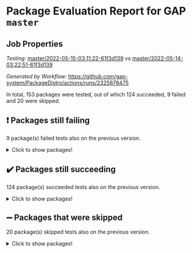 # Package Evaluation Report for GAP `master`

## Job Properties

*Testing:* [master/2022-05-15-03:11:22-61f3d139](https://github.com/gap-system/PackageDistro/blob/data/reports/master/2022-05-15-03:11:22-61f3d139) vs [master/2022-05-14-03:22:51-61f3d139](https://github.com/gap-system/PackageDistro/blob/data/reports/master/2022-05-14-03:22:51-61f3d139)

*Generated by Workflow:* https://github.com/gap-system/PackageDistro/actions/runs/2325878475

In total, 153 packages were tested, out of which 124 succeeded, 9 failed and 20 were skipped.

## :exclamation: Packages still failing

9 package(s) failed tests also on the previous version.
<details><summary>Click to show packages!</summary>

- fining 1.4.1 [(failure)](https://github.com/gap-system/PackageDistro/runs/6438373515?check_suite_focus=true)
- francy 1.2.4 [(failure)](https://github.com/gap-system/PackageDistro/runs/6438373612?check_suite_focus=true)
- hap 1.39 [(failure)](https://github.com/gap-system/PackageDistro/runs/6438373802?check_suite_focus=true)
- normalizinterface 1.3.2 [(failure)](https://github.com/gap-system/PackageDistro/runs/6438374492?check_suite_focus=true)
- packagemanager 1.2 [(failure)](https://github.com/gap-system/PackageDistro/runs/6438374623?check_suite_focus=true)
- rcwa 4.6.4 [(failure)](https://github.com/gap-system/PackageDistro/runs/6438374890?check_suite_focus=true)
- recog 1.3.2 [(failure)](https://github.com/gap-system/PackageDistro/runs/6438374952?check_suite_focus=true)
- semigroups 4.0.0 [(failure)](https://github.com/gap-system/PackageDistro/runs/6438375105?check_suite_focus=true)
- ugaly 4.0.2 [(failure)](https://github.com/gap-system/PackageDistro/runs/6438375425?check_suite_focus=true)
</details>

## :heavy_check_mark: Packages still succeeding

124 package(s) succeeded tests also on the previous version.
<details><summary>Click to show packages!</summary>

- ace 5.4 [(success)](https://github.com/gap-system/PackageDistro/runs/6438372512?check_suite_focus=true)
- aclib 1.3.2 [(success)](https://github.com/gap-system/PackageDistro/runs/6438372547?check_suite_focus=true)
- agt 0.2 [(success)](https://github.com/gap-system/PackageDistro/runs/6438372576?check_suite_focus=true)
- alnuth 3.2.1 [(success)](https://github.com/gap-system/PackageDistro/runs/6438372593?check_suite_focus=true)
- anupq 3.2.6 [(success)](https://github.com/gap-system/PackageDistro/runs/6438372616?check_suite_focus=true)
- atlasrep 2.1.2 [(success)](https://github.com/gap-system/PackageDistro/runs/6438372634?check_suite_focus=true)
- autodoc 2022.03.10 [(success)](https://github.com/gap-system/PackageDistro/runs/6438372654?check_suite_focus=true)
- automata 1.15 [(success)](https://github.com/gap-system/PackageDistro/runs/6438372680?check_suite_focus=true)
- automgrp 1.3.2 [(success)](https://github.com/gap-system/PackageDistro/runs/6438372699?check_suite_focus=true)
- autpgrp 1.10.2 [(success)](https://github.com/gap-system/PackageDistro/runs/6438372716?check_suite_focus=true)
- cap 2022.05-02 [(success)](https://github.com/gap-system/PackageDistro/runs/6438372733?check_suite_focus=true)
- caratinterface 2.3.3 [(success)](https://github.com/gap-system/PackageDistro/runs/6438372756?check_suite_focus=true)
- cddinterface 2020.06.24 [(success)](https://github.com/gap-system/PackageDistro/runs/6438372779?check_suite_focus=true)
- circle 1.6.5 [(success)](https://github.com/gap-system/PackageDistro/runs/6438372800?check_suite_focus=true)
- classicpres 1.22 [(success)](https://github.com/gap-system/PackageDistro/runs/6438372822?check_suite_focus=true)
- cohomolo 1.6.10 [(success)](https://github.com/gap-system/PackageDistro/runs/6438372853?check_suite_focus=true)
- congruence 1.2.4 [(success)](https://github.com/gap-system/PackageDistro/runs/6438372895?check_suite_focus=true)
- corelg 1.56 [(success)](https://github.com/gap-system/PackageDistro/runs/6438372918?check_suite_focus=true)
- crime 1.6 [(success)](https://github.com/gap-system/PackageDistro/runs/6438372970?check_suite_focus=true)
- crisp 1.4.5 [(success)](https://github.com/gap-system/PackageDistro/runs/6438373015?check_suite_focus=true)
- crypting 0.10 [(success)](https://github.com/gap-system/PackageDistro/runs/6438373053?check_suite_focus=true)
- cryst 4.1.24 [(success)](https://github.com/gap-system/PackageDistro/runs/6438373089?check_suite_focus=true)
- crystcat 1.1.9 [(success)](https://github.com/gap-system/PackageDistro/runs/6438373121?check_suite_focus=true)
- ctbllib 1.3.4 [(success)](https://github.com/gap-system/PackageDistro/runs/6438373156?check_suite_focus=true)
- cubefree 1.19 [(success)](https://github.com/gap-system/PackageDistro/runs/6438373183?check_suite_focus=true)
- curlinterface 2.2.2 [(success)](https://github.com/gap-system/PackageDistro/runs/6438373215?check_suite_focus=true)
- cvec 2.7.5 [(success)](https://github.com/gap-system/PackageDistro/runs/6438373241?check_suite_focus=true)
- datastructures 0.2.7 [(success)](https://github.com/gap-system/PackageDistro/runs/6438373267?check_suite_focus=true)
- deepthought 1.0.5 [(success)](https://github.com/gap-system/PackageDistro/runs/6438373289?check_suite_focus=true)
- design 1.7 [(success)](https://github.com/gap-system/PackageDistro/runs/6438373315?check_suite_focus=true)
- difsets 2.3.1 [(success)](https://github.com/gap-system/PackageDistro/runs/6438373336?check_suite_focus=true)
- digraphs 1.5.2 [(success)](https://github.com/gap-system/PackageDistro/runs/6438373355?check_suite_focus=true)
- edim 1.3.5 [(success)](https://github.com/gap-system/PackageDistro/runs/6438373382?check_suite_focus=true)
- example 4.3.1 [(success)](https://github.com/gap-system/PackageDistro/runs/6438373411?check_suite_focus=true)
- factint 1.6.3 [(success)](https://github.com/gap-system/PackageDistro/runs/6438373435?check_suite_focus=true)
- ferret 1.0.7 [(success)](https://github.com/gap-system/PackageDistro/runs/6438373481?check_suite_focus=true)
- fga 1.4.0 [(success)](https://github.com/gap-system/PackageDistro/runs/6438373497?check_suite_focus=true)
- float 1.0.3 [(success)](https://github.com/gap-system/PackageDistro/runs/6438373528?check_suite_focus=true)
- format 1.4.3 [(success)](https://github.com/gap-system/PackageDistro/runs/6438373547?check_suite_focus=true)
- forms 1.2.7 [(success)](https://github.com/gap-system/PackageDistro/runs/6438373557?check_suite_focus=true)
- fplsa 1.2.5 [(success)](https://github.com/gap-system/PackageDistro/runs/6438373578?check_suite_focus=true)
- fr 2.4.8 [(success)](https://github.com/gap-system/PackageDistro/runs/6438373593?check_suite_focus=true)
- fwtree 1.3 [(success)](https://github.com/gap-system/PackageDistro/runs/6438373638?check_suite_focus=true)
- gbnp 1.0.5 [(success)](https://github.com/gap-system/PackageDistro/runs/6438373657?check_suite_focus=true)
- generalizedmorphismsforcap 2022.05-01 [(success)](https://github.com/gap-system/PackageDistro/runs/6438373674?check_suite_focus=true)
- genss 1.6.6 [(success)](https://github.com/gap-system/PackageDistro/runs/6438373687?check_suite_focus=true)
- gradedringforhomalg 2022.03-01 [(success)](https://github.com/gap-system/PackageDistro/runs/6438373712?check_suite_focus=true)
- grape 4.8.5 [(success)](https://github.com/gap-system/PackageDistro/runs/6438373726?check_suite_focus=true)
- groupoids 1.69 [(success)](https://github.com/gap-system/PackageDistro/runs/6438373747?check_suite_focus=true)
- grpconst 2.6.2 [(success)](https://github.com/gap-system/PackageDistro/runs/6438373769?check_suite_focus=true)
- guarana 0.96.3 [(success)](https://github.com/gap-system/PackageDistro/runs/6438373782?check_suite_focus=true)
- guava 3.16 [(success)](https://github.com/gap-system/PackageDistro/runs/6438373795?check_suite_focus=true)
- hapcryst 0.1.14 [(success)](https://github.com/gap-system/PackageDistro/runs/6438373815?check_suite_focus=true)
- hecke 1.5.3 [(success)](https://github.com/gap-system/PackageDistro/runs/6438373834?check_suite_focus=true)
- help 3.5 [(success)](https://github.com/gap-system/PackageDistro/runs/6438373859?check_suite_focus=true)
- idrel 2.43 [(success)](https://github.com/gap-system/PackageDistro/runs/6438373877?check_suite_focus=true)
- images 1.3.1 [(success)](https://github.com/gap-system/PackageDistro/runs/6438373899?check_suite_focus=true)
- intpic 0.2.4 [(success)](https://github.com/gap-system/PackageDistro/runs/6438373925?check_suite_focus=true)
- io 4.7.2 [(success)](https://github.com/gap-system/PackageDistro/runs/6438373951?check_suite_focus=true)
- irredsol 1.4.3 [(success)](https://github.com/gap-system/PackageDistro/runs/6438373967?check_suite_focus=true)
- json 2.1.0 [(success)](https://github.com/gap-system/PackageDistro/runs/6438373996?check_suite_focus=true)
- jupyterkernel 1.4.1 [(success)](https://github.com/gap-system/PackageDistro/runs/6438374018?check_suite_focus=true)
- jupyterviz 1.5.1 [(success)](https://github.com/gap-system/PackageDistro/runs/6438374035?check_suite_focus=true)
- kan 1.34 [(success)](https://github.com/gap-system/PackageDistro/runs/6438374049?check_suite_focus=true)
- kbmag 1.5.9 [(success)](https://github.com/gap-system/PackageDistro/runs/6438374080?check_suite_focus=true)
- laguna 3.9.5 [(success)](https://github.com/gap-system/PackageDistro/runs/6438374095?check_suite_focus=true)
- liealgdb 2.2.1 [(success)](https://github.com/gap-system/PackageDistro/runs/6438374119?check_suite_focus=true)
- liepring 2.6 [(success)](https://github.com/gap-system/PackageDistro/runs/6438374140?check_suite_focus=true)
- liering 2.4.2 [(success)](https://github.com/gap-system/PackageDistro/runs/6438374172?check_suite_focus=true)
- linearalgebraforcap 2022.05-02 [(success)](https://github.com/gap-system/PackageDistro/runs/6438374197?check_suite_focus=true)
- loops 3.4.1 [(success)](https://github.com/gap-system/PackageDistro/runs/6438374214?check_suite_focus=true)
- lpres 1.0.3 [(success)](https://github.com/gap-system/PackageDistro/runs/6438374231?check_suite_focus=true)
- majoranaalgebras 1.4 [(success)](https://github.com/gap-system/PackageDistro/runs/6438374255?check_suite_focus=true)
- mapclass 1.4.5 [(success)](https://github.com/gap-system/PackageDistro/runs/6438374288?check_suite_focus=true)
- matgrp 0.64 [(success)](https://github.com/gap-system/PackageDistro/runs/6438374314?check_suite_focus=true)
- modisom 2.5.2 [(success)](https://github.com/gap-system/PackageDistro/runs/6438374340?check_suite_focus=true)
- modulepresentationsforcap 2022.05-01 [(success)](https://github.com/gap-system/PackageDistro/runs/6438374366?check_suite_focus=true)
- monoidalcategories 2022.05-02 [(success)](https://github.com/gap-system/PackageDistro/runs/6438374390?check_suite_focus=true)
- nconvex 2020.11-04 [(success)](https://github.com/gap-system/PackageDistro/runs/6438374413?check_suite_focus=true)
- nilmat 1.4.1 [(success)](https://github.com/gap-system/PackageDistro/runs/6438374434?check_suite_focus=true)
- nock 1.5 [(success)](https://github.com/gap-system/PackageDistro/runs/6438374457?check_suite_focus=true)
- nq 2.5.8 [(success)](https://github.com/gap-system/PackageDistro/runs/6438374525?check_suite_focus=true)
- numericalsgps 1.3.0 [(success)](https://github.com/gap-system/PackageDistro/runs/6438374547?check_suite_focus=true)
- openmath 11.5.1 [(success)](https://github.com/gap-system/PackageDistro/runs/6438374564?check_suite_focus=true)
- orb 4.8.4 [(success)](https://github.com/gap-system/PackageDistro/runs/6438374592?check_suite_focus=true)
- patternclass 2.4.2 [(success)](https://github.com/gap-system/PackageDistro/runs/6438374642?check_suite_focus=true)
- permut 2.0.4 [(success)](https://github.com/gap-system/PackageDistro/runs/6438374662?check_suite_focus=true)
- polenta 1.3.10 [(success)](https://github.com/gap-system/PackageDistro/runs/6438374684?check_suite_focus=true)
- polymaking 0.8.6 [(success)](https://github.com/gap-system/PackageDistro/runs/6438374710?check_suite_focus=true)
- primgrp 3.4.2 [(success)](https://github.com/gap-system/PackageDistro/runs/6438374742?check_suite_focus=true)
- profiling 2.5.0 [(success)](https://github.com/gap-system/PackageDistro/runs/6438374764?check_suite_focus=true)
- qpa 1.33 [(success)](https://github.com/gap-system/PackageDistro/runs/6438374790?check_suite_focus=true)
- quagroup 1.8.3 [(success)](https://github.com/gap-system/PackageDistro/runs/6438374835?check_suite_focus=true)
- radiroot 2.9 [(success)](https://github.com/gap-system/PackageDistro/runs/6438374860?check_suite_focus=true)
- rds 1.8 [(success)](https://github.com/gap-system/PackageDistro/runs/6438374922?check_suite_focus=true)
- repndecomp 1.2.1 [(success)](https://github.com/gap-system/PackageDistro/runs/6438374995?check_suite_focus=true)
- repsn 3.1.0 [(success)](https://github.com/gap-system/PackageDistro/runs/6438375023?check_suite_focus=true)
- resclasses 4.7.2 [(success)](https://github.com/gap-system/PackageDistro/runs/6438375046?check_suite_focus=true)
- scscp 2.3.1 [(success)](https://github.com/gap-system/PackageDistro/runs/6438375074?check_suite_focus=true)
- sglppow 2.2 [(success)](https://github.com/gap-system/PackageDistro/runs/6438375133?check_suite_focus=true)
- sgpviz 0.999.5 [(success)](https://github.com/gap-system/PackageDistro/runs/6438375156?check_suite_focus=true)
- simpcomp 2.1.14 [(success)](https://github.com/gap-system/PackageDistro/runs/6438375178?check_suite_focus=true)
- singular 2020.12.18 [(success)](https://github.com/gap-system/PackageDistro/runs/6438375198?check_suite_focus=true)
- sla 1.5.3 [(success)](https://github.com/gap-system/PackageDistro/runs/6438375220?check_suite_focus=true)
- smallgrp 1.5 [(success)](https://github.com/gap-system/PackageDistro/runs/6438375249?check_suite_focus=true)
- smallsemi 0.6.13 [(success)](https://github.com/gap-system/PackageDistro/runs/6438375275?check_suite_focus=true)
- sonata 2.9.4 [(success)](https://github.com/gap-system/PackageDistro/runs/6438375298?check_suite_focus=true)
- sophus 1.25 [(success)](https://github.com/gap-system/PackageDistro/runs/6438375335?check_suite_focus=true)
- spinsym 1.5.2 [(success)](https://github.com/gap-system/PackageDistro/runs/6438375348?check_suite_focus=true)
- symbcompcc 1.3.2 [(success)](https://github.com/gap-system/PackageDistro/runs/6438375364?check_suite_focus=true)
- thelma 1.3 [(success)](https://github.com/gap-system/PackageDistro/runs/6438375375?check_suite_focus=true)
- tomlib 1.2.9 [(success)](https://github.com/gap-system/PackageDistro/runs/6438375394?check_suite_focus=true)
- toric 1.9.5 [(success)](https://github.com/gap-system/PackageDistro/runs/6438375404?check_suite_focus=true)
- transgrp 3.6.2 [(success)](https://github.com/gap-system/PackageDistro/runs/6438375416?check_suite_focus=true)
- unipot 1.5 [(success)](https://github.com/gap-system/PackageDistro/runs/6438375430?check_suite_focus=true)
- unitlib 4.1.0 [(success)](https://github.com/gap-system/PackageDistro/runs/6438375444?check_suite_focus=true)
- utils 0.72 [(success)](https://github.com/gap-system/PackageDistro/runs/6438375463?check_suite_focus=true)
- uuid 0.7 [(success)](https://github.com/gap-system/PackageDistro/runs/6438375481?check_suite_focus=true)
- walrus 0.9991 [(success)](https://github.com/gap-system/PackageDistro/runs/6438375490?check_suite_focus=true)
- wedderga 4.10.2 [(success)](https://github.com/gap-system/PackageDistro/runs/6438375508?check_suite_focus=true)
- xmod 2.88 [(success)](https://github.com/gap-system/PackageDistro/runs/6438375527?check_suite_focus=true)
- xmodalg 1.22 [(success)](https://github.com/gap-system/PackageDistro/runs/6438375546?check_suite_focus=true)
- yangbaxter 0.10.0 [(success)](https://github.com/gap-system/PackageDistro/runs/6438375559?check_suite_focus=true)
- zeromqinterface 0.13 [(success)](https://github.com/gap-system/PackageDistro/runs/6438375571?check_suite_focus=true)
</details>

## :heavy_minus_sign: Packages that were skipped

20 package(s) skipped tests also on the previous version.
<details><summary>Click to show packages!</summary>

- 4ti2interface 2022.03-01 [(skipped)](https://github.com/gap-system/PackageDistro/runs/6438329902?check_suite_focus=true)
- browse 1.8.14 [(skipped)](https://github.com/gap-system/PackageDistro/runs/6438329902?check_suite_focus=true)
- examplesforhomalg 2022.03-01 [(skipped)](https://github.com/gap-system/PackageDistro/runs/6438329902?check_suite_focus=true)
- gapdoc 1.6.5 [(skipped)](https://github.com/gap-system/PackageDistro/runs/6438329902?check_suite_focus=true)
- gauss 2022.03-01 [(skipped)](https://github.com/gap-system/PackageDistro/runs/6438329902?check_suite_focus=true)
- gaussforhomalg 2022.03-01 [(skipped)](https://github.com/gap-system/PackageDistro/runs/6438329902?check_suite_focus=true)
- gradedmodules 2022.03-01 [(skipped)](https://github.com/gap-system/PackageDistro/runs/6438329902?check_suite_focus=true)
- homalg 2022.03-01 [(skipped)](https://github.com/gap-system/PackageDistro/runs/6438329902?check_suite_focus=true)
- homalgtocas 2022.03-01 [(skipped)](https://github.com/gap-system/PackageDistro/runs/6438329902?check_suite_focus=true)
- io_forhomalg 2022.03-01 [(skipped)](https://github.com/gap-system/PackageDistro/runs/6438329902?check_suite_focus=true)
- itc 1.5.1 [(skipped)](https://github.com/gap-system/PackageDistro/runs/6438329902?check_suite_focus=true)
- localizeringforhomalg 2022.03-01 [(skipped)](https://github.com/gap-system/PackageDistro/runs/6438329902?check_suite_focus=true)
- matricesforhomalg 2022.04-01 [(skipped)](https://github.com/gap-system/PackageDistro/runs/6438329902?check_suite_focus=true)
- modules 2022.03-01 [(skipped)](https://github.com/gap-system/PackageDistro/runs/6438329902?check_suite_focus=true)
- polycyclic 2.16 [(skipped)](https://github.com/gap-system/PackageDistro/runs/6438329902?check_suite_focus=true)
- ringsforhomalg 2022.04-01 [(skipped)](https://github.com/gap-system/PackageDistro/runs/6438329902?check_suite_focus=true)
- sco 2022.03-01 [(skipped)](https://github.com/gap-system/PackageDistro/runs/6438329902?check_suite_focus=true)
- toolsforhomalg 2022.04-03 [(skipped)](https://github.com/gap-system/PackageDistro/runs/6438329902?check_suite_focus=true)
- toricvarieties 2022.03.23 [(skipped)](https://github.com/gap-system/PackageDistro/runs/6438329902?check_suite_focus=true)
- xgap 4.31 [(skipped)](https://github.com/gap-system/PackageDistro/runs/6438329902?check_suite_focus=true)
</details>

